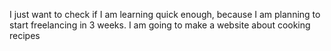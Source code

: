I just want to check if I am learning quick enough, because I am planning to start freelancing in 3 weeks. I am going to make a website about cooking recipes